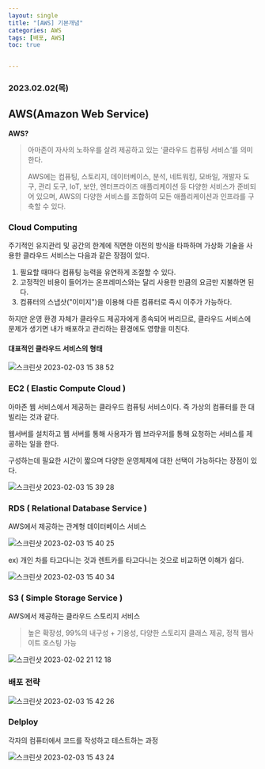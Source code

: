 ```yaml
---
layout: single
title: "[AWS] 기본개념"
categories: AWS
tags: [배포, AWS]
toc: true


---
```


###  2023.02.02(목)

## AWS(Amazon Web Service)          

**AWS?**

> 아마존이 자사의 노하우를 살려 제공하고 있는 ‘클라우드 컴퓨팅 서비스’를 의미한다. 
>
> AWS에는 컴퓨팅, 스토리지, 데이터베이스, 분석, 네트워킹, 모바일, 개발자 도구, 관리 도구, IoT, 보안, 엔터프라이즈 애플리케이션 등 다양한 서비스가 준비되어 있으며, AWS의 다양한 서비스를 조합하여 모든 애플리케이션과 인프라를 구축할 수 있다. 

### Cloud Computing

주기적인 유지관리 및 공간의 한계에 직면한 이전의 방식을 타파하며 가상화 기술을 사용한 클라우드 서비스는 다음과 같은 장점이 있다.   

1. 필요할 때마다 컴퓨팅 능력을 유연하게 조절할 수 있다. 
2. 고정적인 비용이 들어가는 온프레미스와는 달리 사용한 만큼의 요금만 지불하면 된다. 
3. 컴퓨터의 스냅샷("이미지")을 이용해 다른 컴퓨터로 즉시 이주가 가능하다. 

하지만 운영 환경 자체가 클라우드 제공자에게 종속되어 버리므로, 클라우드 서비스에 문제가 생기면 내가 배포하고 관리하는 환경에도 영향을 미친다.

#### 대표적인 클라우드 서비스의 형태 

![스크린샷 2023-02-03 15 38 52](https://user-images.githubusercontent.com/104547038/216529811-57e2b13e-9a1b-41fd-bc07-89815bdfe814.png)



### EC2 ( Elastic Compute Cloud )

아마존 웹 서비스에서 제공하는 클라우드 컴퓨팅 서비스이다.  즉 가상의 컴퓨터를 한 대 빌리는 것과 같다. 

웹서버를 설치하고 웹 서버를 통해 사용자가 웹 브라우저를 통해 요청하는 서비스를 제공하는 일을 한다. 

구성하는데 필요한 시간이 짧으며 다양한 운영체제에 대한 선택이 가능하다는 장점이 있다. 

![스크린샷 2023-02-03 15 39 28](https://user-images.githubusercontent.com/104547038/216529880-dc95e117-dcf6-4c43-a39c-d1e1bbd94d4a.png)

### RDS ( Relational Database Service )

AWS에서 제공하는 관계형 데이터베이스 서비스 

![스크린샷 2023-02-03 15 40 25](https://user-images.githubusercontent.com/104547038/216530042-b5e7a90c-ca9b-48d5-a560-c01849d22ea4.png)

ex) 개인 차를 타고다니는 것과 렌트카를 타고다니는 것으로 비교하면 이해가 쉽다. 

![스크린샷 2023-02-03 15 40 34](https://user-images.githubusercontent.com/104547038/216530067-9b920592-6571-4ae0-93da-7dc588c0c12d.png)

### S3 ( Simple Storage Service )

AWS에서 제공하는 클라우드 스토리지 서비스 

> 높은 확장성, 99%의 내구성 + 기용성, 다양한 스토리지 클래스 제공, 정적 웹사이트 호스팅 가능 

![스크린샷 2023-02-02 21 12 18](https://user-images.githubusercontent.com/104547038/216530175-48c92338-f4f7-49f5-be9f-8cc3581fad33.png)



### 배포 전략

![스크린샷 2023-02-03 15 42 26](https://user-images.githubusercontent.com/104547038/216530354-6d0095b0-fae8-4311-b02b-9a0bf91ea8c2.png)

### Delploy

각자의 컴퓨터에서 코드를 작성하고 테스트하는 과정 

![스크린샷 2023-02-03 15 43 24](https://user-images.githubusercontent.com/104547038/216530529-b7cd362b-70c4-4057-9237-72adccfc3fd9.png)